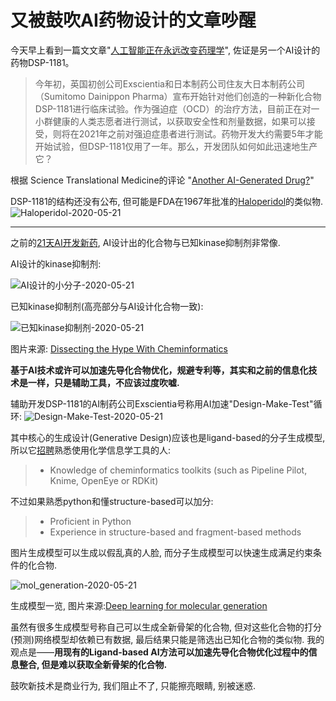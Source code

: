 # 又被鼓吹AI药物设计的文章吵醒

今天早上看到一篇文文章"[人工智能正在永远改变药理学](https://mp.weixin.qq.com/s?__biz=MzU2ODU3Mzc4Nw==&mid=2247485227&idx=1&sn=fe3c05c7323443ac6f2af2a08bd4eb7e&chksm=fc8aad1fcbfd2409b7606e500d06c34c73eebb3172b5a557947a6da2fc67ff1133cb51ddb0b9&mpshare=1&scene=1&srcid=0521hRR7eoay7upMrIH0xfa8&sharer_sharetime=1590026312259&sharer_shareid=f1ceed5cc3bf601df426c1da129cce37#rd)", 佐证是另一个AI设计的药物DSP-1181。

> 今年初，英国初创公司Exscientia和日本制药公司住友大日本制药公司（Sumitomo Dainippon Pharma）宣布开始针对他们创造的一种新化合物DSP-1181进行临床试验。作为强迫症（OCD）的治疗方法，目前正在对一小群健康的人类志愿者进行测试，以获取安全性和剂量数据，如果可以接受，则将在2021年之前对强迫症患者进行测试。药物开发大约需要5年才能开始试验，但DSP-1181仅用了一年。那么，开发团队如何如此迅速地生产它？

根据 Science Translational Medicine的评论 "[Another AI-Generated Drug?](https://blogs.sciencemag.org/pipeline/archives/2020/01/31/another-ai-generated-drug)"

DSP-1181的结构还没有公布, 但可能是FDA在1967年批准的[Haloperidol](https://en.wikipedia.org/wiki/Haloperidol)的类似物.
![Haloperidol-2020-05-21](https://cdn.jsdelivr.net/gh/0ut0fcontrol/sharing@test/img/Haloperidol-2020-05-21.png)

---

之前的[21天AI开发新药](http://www.mittrchina.com/news/4215), AI设计出的化合物与已知kinase抑制剂非常像.

AI设计的kinase抑制剂:

![AI设计的小分子-2020-05-21](https://cdn.jsdelivr.net/gh/0ut0fcontrol/sharing@test/img/AI%E8%AE%BE%E8%AE%A1%E7%9A%84%E5%B0%8F%E5%88%86%E5%AD%90-2020-05-21.png)

已知kinase抑制剂(高亮部分与AI设计化合物一致):

![已知kinase抑制剂-2020-05-21](https://cdn.jsdelivr.net/gh/0ut0fcontrol/sharing@test/img/%E5%B7%B2%E7%9F%A5kinase%E6%8A%91%E5%88%B6%E5%89%82-2020-05-21.png)

图片来源: [Dissecting the Hype With Cheminformatics](http://practicalcheminformatics.blogspot.com/2019/09/dissecting-hype-with-cheminformatics.html)

**基于AI技术或许可以加速先导化合物优化，规避专利等，其实和之前的信息化技术是一样，只是辅助工具，不应该过度吹嘘.**

辅助开发DSP-1181的AI制药公司Exscientia号称用AI加速"Design-Make-Test"循环:
![Design-Make-Test-2020-05-21](https://cdn.jsdelivr.net/gh/0ut0fcontrol/sharing@test/img/Design-Make-Test-2020-05-21.jpg)

其中核心的生成设计(Generative Design)应该也是ligand-based的分子生成模型, 所以它[招聘](https://jobs.lever.co/exscientia/66964d9a-3c37-43a6-8102-beed450b551d)熟悉使用化学信息学工具的人:
>- Knowledge of cheminformatics toolkits (such as Pipeline Pilot, Knime, OpenEye or RDKit)

不过如果熟悉python和懂structure-based可以加分:
>- Proficient in Python
>- Experience in structure-based and fragment-based methods


图片生成模型可以生成以假乱真的人脸, 而分子生成模型可以快速生成满足约束条件的化合物.

![mol_generation-2020-05-21](https://cdn.jsdelivr.net/gh/0ut0fcontrol/sharing@test/img/mol_generation-2020-05-21.png)

生成模型一览, 图片来源:[Deep learning for molecular generation](https://www.future-science.com/doi/10.4155/fmc-2018-0358)

虽然有很多生成模型号称自己可以生成全新骨架的化合物, 但对这些化合物的打分(预测)网络模型却依赖已有数据, 最后结果只能是筛选出已知化合物的类似物. 我的观点是——**用现有的Ligand-based AI方法可以加速先导化合物优化过程中的信息整合, 但是难以获取全新骨架的化合物.**

鼓吹新技术是商业行为, 我们阻止不了, 只能擦亮眼睛, 别被迷惑.